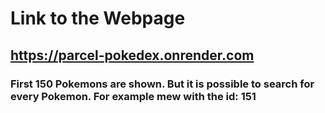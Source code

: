 # Link to the Webpage
## https://parcel-pokedex.onrender.com

### First 150 Pokemons are shown. But it is possible to search for every Pokemon. For example mew with the id: 151

